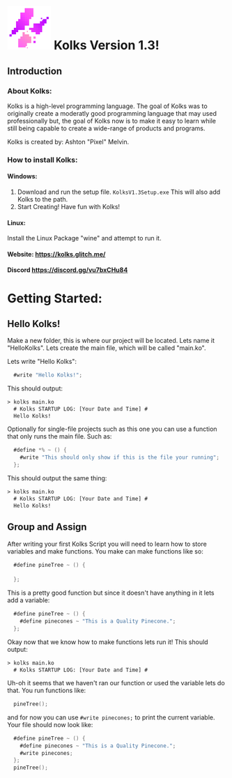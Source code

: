 # ![Kolks Logo](/kolks.png "Kolks Logo") Kolks Version 1.3!
## Introduction
### About Kolks:
Kolks is a high-level programming language. The goal of Kolks was to originally create a moderatly good programming language that may used professionally but, the goal of Kolks now is to make it easy to learn while still being capable to create a wide-range of products and programs.

Kolks is created by: Ashton "Pixel" Melvin.

### How to install Kolks:
#### Windows:
1. Download and run the setup file. ``KolksV1.3Setup.exe`` This will also add Kolks to the path.  
2. Start Creating! Have fun with Kolks!

#### Linux:
Install the Linux Package "wine" and attempt to run it.

#### Website: https://kolks.glitch.me/
#### Discord https://discord.gg/vu7bxCHu84 

# Getting Started:
## Hello Kolks!
Make a new folder, this is where our project will be located. Lets name it "HelloKolks". Lets create the main file, which will be called "main.ko".

Lets write "Hello Kolks":
```objectivec
  #write "Hello Kolks!";
```

This should output:
```log
> kolks main.ko
  # Kolks STARTUP LOG: [Your Date and Time] #
  Hello Kolks!
```

Optionally for single-file projects such as this one you can use a function that only runs the main file. Such as:
```objectivec
  #define *% ~ () {
    #write "This should only show if this is the file your running";
  };
```

This should output the same thing:
```log
> kolks main.ko
  # Kolks STARTUP LOG: [Your Date and Time] #
  Hello Kolks!
```

## Group and Assign
After writing your first Kolks Script you will need to learn how to store variables and make functions.
You make can make functions like so:
```objectivec
  #define pineTree ~ () {
    
  };
```

This is a pretty good function but since it doesn't have anything in it lets add a variable:
```objectivec
  #define pineTree ~ () {
    #define pinecones ~ "This is a Quality Pinecone.";
  };
```

Okay now that we know how to make functions lets run it!
This should output:
```log
> kolks main.ko
  # Kolks STARTUP LOG: [Your Date and Time] #
```

Uh-oh it seems that we haven't ran our function or used the variable lets do that.
You run functions like:
```objectivec
  pineTree();
```

and for now you can use `#write pinecones;` to print the current variable.
Your file should now look like:
```objectivec
  #define pineTree ~ () {
    #define pinecones ~ "This is a Quality Pinecone.";
    #write pinecones;
  };
  pineTree();
```
